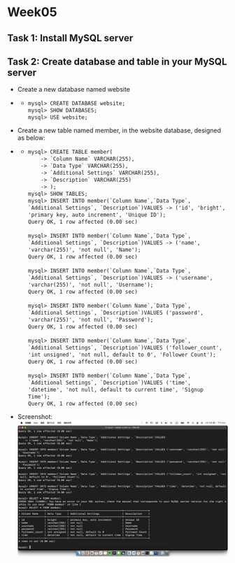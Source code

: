 # Week05
## Task 1: Install MySQL server
## Task 2: Create database and table in your MySQL server
- Create a new database named website
- - ```MySQL
    mysql> CREATE DATABASE website;
    mysql> SHOW DATABASES;
    mysql> USE website;
    ```
- Create a new table named member, in the website database, designed as below:
- - ```MySQL
    mysql> CREATE TABLE member(
        -> `Column Name` VARCHAR(255),
        -> `Data Type` VARCHAR(255),
        -> `Additional Settings` VARCHAR(255),
        -> `Description` VARCHAR(255)
        -> );
    mysql> SHOW TABLES;
    mysql> INSERT INTO member(`Column Name`,`Data Type`, `Additional Settings`, `Description`)VALUES -> ('id', 'bright', 'primary key, auto increment', 'Unique ID');
    Query OK, 1 row affected (0.00 sec)

    mysql> INSERT INTO member(`Column Name`,`Data Type`, `Additional Settings`, `Description`)VALUES -> ('name', 'varchar(255)', 'not null', 'Name');
    Query OK, 1 row affected (0.00 sec)

    mysql> INSERT INTO member(`Column Name`,`Data Type`, `Additional Settings`, `Description`)VALUES -> ('username', 'varchar(255)', 'not null', 'Username');
    Query OK, 1 row affected (0.00 sec)

    mysql> INSERT INTO member(`Column Name`,`Data Type`, `Additional Settings`, `Description`)VALUES ('password', 'varchar(255)', 'not null', 'Password');
    Query OK, 1 row affected (0.00 sec)

    mysql> INSERT INTO member(`Column Name`,`Data Type`, `Additional Settings`, `Description`)VALUES ('follower_count', 'int unsigned', 'not null, default to 0', 'Follower Count');
    Query OK, 1 row affected (0.00 sec)

    mysql> INSERT INTO member(`Column Name`,`Data Type`, `Additional Settings`, `Description`)VALUES ('time', 'datetime', 'not null, default to current time', 'Signup Time');
    Query OK, 1 row affected (0.00 sec)
    ```
- Screenshot: ![task02](/week5/source/screenshot-task02.png)

